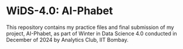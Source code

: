 # WiDS-4.0: AI-Phabet
This repository contains my practice files and final submission of my project, AI-Phabet, as part of Winter in Data Science 4.0 conducted in December of 2024 by Analytics Club, IIT Bombay.
